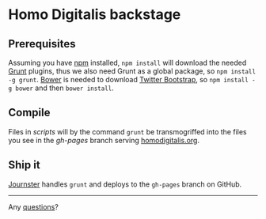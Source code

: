 # Homo Digitalis backstage

## Prerequisites

Assuming you have [npm](http://nodejs.org/) installed, `npm install` will download the needed [Grunt](http://gruntjs.com/) plugins, thus we also need Grunt as a global package, so `npm install -g grunt`. [Bower](http://twitter.github.com/bower/) is needed to download [Twitter Bootstrap](http://twitter.github.com/bootstrap/), so `npm install -g bower` and then `bower install`.

## Compile

Files in _scripts_ will by the command `grunt` be transmogriffed into the files you see in the _gh-pages_ branch serving [homodigitalis.org](http://homodigitalis.org/).

## Ship it

[Journster](http://www.journster.com) handles `grunt` and deploys to the `gh-pages` branch on GitHub.

---
Any [questions](http://twitter.com/webjay)?
